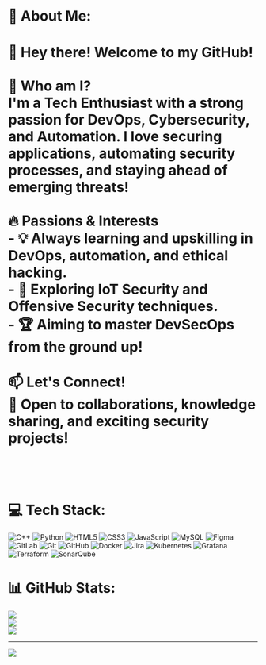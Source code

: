 # 💫 About Me:
# 👋 Hey there! Welcome to my GitHub!  <br><br>🚀 **Who am I?**  <br>I'm a **Tech Enthusiast** with a strong passion for **DevOps, Cybersecurity, and Automation**. I love securing applications, automating security processes, and staying ahead of emerging threats!  <br><br>🔥 **Passions & Interests**  <br>- 💡 Always learning and upskilling in **DevOps, automation, and ethical hacking**.  <br>- 📖 Exploring **IoT Security** and **Offensive Security techniques**.  <br>- 🏆 Aiming to master **DevSecOps** from the ground up!  <br><br>📫 **Let's Connect!**  <br>💬 Open to collaborations, knowledge sharing, and exciting security projects!  <br><br><br>


# 💻 Tech Stack:
![C++](https://img.shields.io/badge/c++-%2300599C.svg?style=for-the-badge&logo=c%2B%2B&logoColor=white) ![Python](https://img.shields.io/badge/python-3670A0?style=for-the-badge&logo=python&logoColor=ffdd54) ![HTML5](https://img.shields.io/badge/html5-%23E34F26.svg?style=for-the-badge&logo=html5&logoColor=white) ![CSS3](https://img.shields.io/badge/css3-%231572B6.svg?style=for-the-badge&logo=css3&logoColor=white) ![JavaScript](https://img.shields.io/badge/javascript-%23323330.svg?style=for-the-badge&logo=javascript&logoColor=%23F7DF1E) ![MySQL](https://img.shields.io/badge/mysql-4479A1.svg?style=for-the-badge&logo=mysql&logoColor=white) ![Figma](https://img.shields.io/badge/figma-%23F24E1E.svg?style=for-the-badge&logo=figma&logoColor=white) ![GitLab](https://img.shields.io/badge/gitlab-%23181717.svg?style=for-the-badge&logo=gitlab&logoColor=white) ![Git](https://img.shields.io/badge/git-%23F05033.svg?style=for-the-badge&logo=git&logoColor=white) ![GitHub](https://img.shields.io/badge/github-%23121011.svg?style=for-the-badge&logo=github&logoColor=white) ![Docker](https://img.shields.io/badge/docker-%230db7ed.svg?style=for-the-badge&logo=docker&logoColor=white) ![Jira](https://img.shields.io/badge/jira-%230A0FFF.svg?style=for-the-badge&logo=jira&logoColor=white) ![Kubernetes](https://img.shields.io/badge/kubernetes-%23326ce5.svg?style=for-the-badge&logo=kubernetes&logoColor=white) ![Grafana](https://img.shields.io/badge/grafana-%23F46800.svg?style=for-the-badge&logo=grafana&logoColor=white) ![Terraform](https://img.shields.io/badge/terraform-%235835CC.svg?style=for-the-badge&logo=terraform&logoColor=white) ![SonarQube](https://img.shields.io/badge/SonarQube-black?style=for-the-badge&logo=sonarqube&logoColor=4E9BCD)
# 📊 GitHub Stats:
![](https://github-readme-stats.vercel.app/api?username=HSheng542&theme=dark&hide_border=false&include_all_commits=false&count_private=false)<br/>
![](https://nirzak-streak-stats.vercel.app/?user=HSheng542&theme=dark&hide_border=false)<br/>
![](https://github-readme-stats.vercel.app/api/top-langs/?username=HSheng542&theme=dark&hide_border=false&include_all_commits=false&count_private=false&layout=compact)

---
[![](https://visitcount.itsvg.in/api?id=HSheng542&icon=0&color=0)](https://visitcount.itsvg.in)

<!-- Proudly created with GPRM ( https://gprm.itsvg.in ) -->
